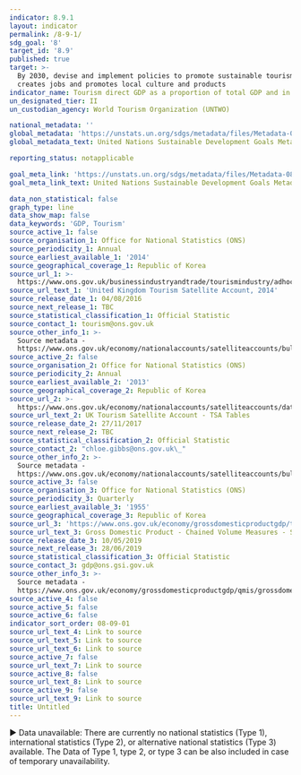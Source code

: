 ```yaml
---
indicator: 8.9.1
layout: indicator
permalink: /8-9-1/
sdg_goal: '8'
target_id: '8.9'
published: true
target: >-
  By 2030, devise and implement policies to promote sustainable tourism that
  creates jobs and promotes local culture and products
indicator_name: Tourism direct GDP as a proportion of total GDP and in growth rate
un_designated_tier: II
un_custodian_agency: World Tourism Organization (UNTWO)

national_metadata: ''
global_metadata: 'https://unstats.un.org/sdgs/metadata/files/Metadata-08-09-01.pdf'
global_metadata_text: United Nations Sustainable Development Goals Metadata (PDF 526 KB)

reporting_status: notapplicable

goal_meta_link: 'https://unstats.un.org/sdgs/metadata/files/Metadata-08-09-01.pdf'
goal_meta_link_text: United Nations Sustainable Development Goals Metadata (PDF 526 KB)

data_non_statistical: false
graph_type: line
data_show_map: false
data_keywords: 'GDP, Tourism'
source_active_1: false
source_organisation_1: Office for National Statistics (ONS)
source_periodicity_1: Annual
source_earliest_available_1: '2014'
source_geographical_coverage_1: Republic of Korea
source_url_1: >-
  https://www.ons.gov.uk/businessindustryandtrade/tourismindustry/adhocs/005978unitedkingdomtourismsatelliteaccount2014
source_url_text_1: 'United Kingdom Tourism Satellite Account, 2014'
source_release_date_1: 04/08/2016
source_next_release_1: TBC
source_statistical_classification_1: Official Statistic
source_contact_1: tourism@ons.gov.uk
source_other_info_1: >-
  Source metadata -
  https://www.ons.gov.uk/economy/nationalaccounts/satelliteaccounts/bulletins/uktourismsatelliteaccountuktsa/2013
source_active_2: false
source_organisation_2: Office for National Statistics (ONS)
source_periodicity_2: Annual
source_earliest_available_2: '2013'
source_geographical_coverage_2: Republic of Korea
source_url_2: >-
  https://www.ons.gov.uk/economy/nationalaccounts/satelliteaccounts/datasets/uktourismsatelliteaccounttsatables
source_url_text_2: UK Tourism Satellite Account - TSA Tables
source_release_date_2: 27/11/2017
source_next_release_2: TBC
source_statistical_classification_2: Official Statistic
source_contact_2: "chloe.gibbs@ons.gov.uk\_"
source_other_info_2: >-
  Source metadata -
  https://www.ons.gov.uk/economy/nationalaccounts/satelliteaccounts/bulletins/uktourismsatelliteaccountuktsa/2013
source_active_3: false
source_organisation_3: Office for National Statistics (ONS)
source_periodicity_3: Quarterly
source_earliest_available_3: '1955'
source_geographical_coverage_3: Republic of Korea
source_url_3: 'https://www.ons.gov.uk/economy/grossdomesticproductgdp/timeseries/abmi/pn2'
source_url_text_3: Gross Domestic Product - Chained Volume Measures - Seasonally Adjusted £m
source_release_date_3: 10/05/2019
source_next_release_3: 28/06/2019
source_statistical_classification_3: Official Statistic
source_contact_3: gdp@ons.gsi.gov.uk
source_other_info_3: >-
  Source metadata -
  https://www.ons.gov.uk/economy/grossdomesticproductgdp/qmis/grossdomesticproductgdpqmi
source_active_4: false
source_active_5: false
source_active_6: false
indicator_sort_order: 08-09-01
source_url_text_4: Link to source
source_url_text_5: Link to source
source_url_text_6: Link to source
source_active_7: false
source_url_text_7: Link to source
source_active_8: false
source_url_text_8: Link to source
source_active_9: false
source_url_text_9: Link to source
title: Untitled
---
```

▶ Data unavailable: There are currently no national statistics (Type 1), international statistics (Type 2), or alternative national statistics (Type 3) available. The Data of Type 1, type 2, or type 3 can be also included in case of temporary unavailability.
